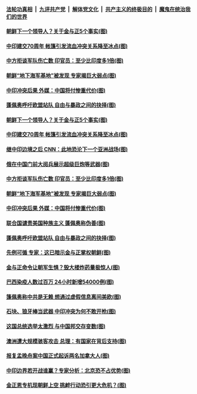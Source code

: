 ####  [法轮功真相](../../../../basic/blob/master/README.md?t=06221931) &nbsp;|&nbsp; [九评共产党](../../../../9ping.md/blob/master/README.md?t=06221931) &nbsp;|&nbsp; [解体党文化](../../../../jtdwh.md/blob/master/README.md?t=06221931)  &nbsp;|&nbsp; [共产主义的终极目的](../../../../gczydzjmd.md/blob/master/README.md?t=06221931) &nbsp;|&nbsp; [魔鬼在统治我们的世界](../../../../mgztzwmdsj.md/blob/master/README.md?t=06221931) 

#### [朝鲜下一个领导人？关于金与正5个事实(图)](../pages/p9/937239.md?t=06221931) 

#### [中印建交70周年 帐篷引发流血冲突关系降至冰点(图)](../pages/p9/937297.md?t=06221931) 

#### [中方拒谈军队伤亡数 印官员：至少比印度多1倍(图)](../pages/p9/937262.md?t=06221931) 

#### [朝鲜“地下海军基地”被发现 专家揭巨大弱点(图)](../pages/p9/937152.md?t=06221931) 

#### [中印冲突后果 外媒：中国将付惨重代价(图)](../pages/p9/937150.md?t=06221931) 

#### [蓬佩奥呼吁欧盟站队 自由与暴政之间的抉择(图)](../pages/p9/937188.md?t=06221931) 

#### [朝鲜下一个领导人？关于金与正5个事实(图)](../pages/p9/937239.md?t=06221931) 

#### [中印建交70周年 帐篷引发流血冲突关系降至冰点(图)](../pages/p9/937297.md?t=06221931) 

#### [继中印边境之后 CNN：此地恐沦下一个亚洲战场(图)](../pages/p9/937235.md?t=06221931) 

#### [俄在中国门前大阅兵展示超级巨炮等武器(图)](../pages/p9/937283.md?t=06221931) 

#### [中方拒谈军队伤亡数 印官员：至少比印度多1倍(图)](../pages/p9/937262.md?t=06221931) 

#### [朝鲜“地下海军基地”被发现 专家揭巨大弱点(图)](../pages/p9/937152.md?t=06221931) 

#### [中印冲突后果 外媒：中国将付惨重代价(图)](../pages/p9/937150.md?t=06221931) 

#### [联合国谴责美国种族主义 蓬佩奥称伪善(图)](../pages/p9/937213.md?t=06221931) 

#### [蓬佩奥呼吁欧盟站队 自由与暴政之间的抉择(图)](../pages/p9/937188.md?t=06221931) 

#### [先例可循 专家：这已暗示金与正掌权朝鲜(图)](../pages/p9/937143.md?t=06221931) 

#### [金与正命令让朝军生惧？毁大楼炸药量极惊人(图)](../pages/p9/937061.md?t=06221931) 

#### [巴西染疫人数过百万 24小时新增54000例(图)](../pages/p9/937113.md?t=06221931) 

#### [篷佩奥称中共是无赖 想通过虚假信息离间美欧(图)](../pages/p9/937106.md?t=06221931) 

#### [石块、狼牙棒当武器 中印冲突为何不敢开枪(图)](../pages/p9/937048.md?t=06221931) 

#### [这国总统选举太激烈 与中国邦交存变数(图)](../pages/p9/937103.md?t=06221931) 

#### [澳洲遭大规模骇客攻击 总理：有国家在背后支持(图)](../pages/p9/937006.md?t=06221931) 

#### [报复孟晚舟案中国正式起诉两名加拿大人(图)](../pages/p9/937053.md?t=06221931) 


#### [中印边界若开战谁赢？专家分析：北京恐不占优势(图)](../pages/p9/937023.md?t=06221931) 

#### [金正恩专机现朝鲜上空 挑衅行动恐引更大危机？(图)](../pages/p9/936934.md?t=06221931) 


